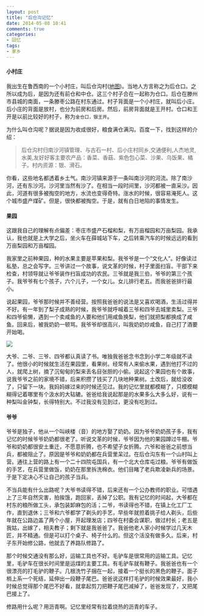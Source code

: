 ```yaml
---
layout: post
title: "后仓沟记忆"
date: 2014-05-08 10:41
comments: true
categories: 
- 回忆
tags:
- 家乡
---
```



#### 小村庄

我出生在鲁西南的一个小村庄，叫后仓沟村([地图](http://j.map.baidu.com/JWXVr))。当地人方言称之为后仓口。之所以成为后，是因为还有前仓和中仓。这三个村子合在一起称为仓口。后仓在滕州市县城的南面，一条滕枣公路在村东通过。村子背面是一个小村庄，就叫后小庄。后小庄的背面是放村，也分为前房和后房。然后，前房背面就是王开村。仓口和王开是以前比较好的村子，称为`金仓口，银王开`。

为什么叫仓沟呢？据说是因为收成很好，粮食满仓满沟。百度一下，找到这样的介绍：

> 后仓沟村归南沙河镇管理、与古石一村、后小庄村同乡,交通便利,人杰地灵,水美,友好好客主要农产品：香菜、香菇、紫色包心菜、沙果、乌饭果、橘子。村内资源：银、滑石。

你看，这些地名都透着乡土气。南沙河镇来源于一条叫南沙河的河流。除了南沙河，还有东沙河。沙河里当然有沙了。在相当一段时间里，沙河都被一直采沙。因此，河道有很多被掏空的地方，水流也变得奇特。涨水的时候，很容易淹死人。这个城市盛产煤矿。但是，很快都被掏空。于是，就有白日地陷的事情发生。

#### 果园

这跟我自己的理解有点偏差：枣庄市盛产石榴和梨，有万亩榴园和万亩梨园。我承认，我也就是上大学之后，坐火车在薛城站下车，之后转乘汽车的时候远远的看到万亩梨园和万亩榴园。

我家里之前种果园，种的水果主要是苹果和梨。我爷爷是一个“文化人”。好像读过私塾，总之会写字。三爷讲过一个故事，说文革的时候，村子里面扫盲。干部下来检查，村领导就让爷爷装作扫盲成功的农民。三爷就是我三伯，爷爷的第三个孩子。我爷爷有七个孩子，六个儿子，一个女儿。女儿排行老五。而我爸爸排行最小。

说起果园，爷爷那时候并不善经营。按照我爸爸的说法是又喜欢喝酒，生活过得并不好。有一年到了梨子成熟的时候，我爷爷就呼喊着三爷和四爷去城里卖梨。三爷和四爷偷懒，遇到一个卖咸鱼的人要和他们用咸鱼换梨，他们就把梨都换成了咸鱼。回来后，被我奶奶一顿骂。我爷爷却很高兴，叫我奶奶炒咸鱼，自己打了酒要开始喝。

![](https://farm6.staticflickr.com/5559/14133646131_69f586e512_o.jpg)

大爷、二爷、三爷、四爷都认真读了书。唯独我爸爸念书念到小学二年级就不读了。他很小的时候就生活在果园里，看果树。经常有人来偷水果，遇到他打不过的人，就爬上树，摘了沉甸甸的梨来丢名目张胆的小偷。说起这个果园也有个故事，说我爷爷之前的家境不错，后来积攒了钱买了几块地种果树。土改后，就给没收了，只留下一块。我妈妈嫁过来的时候还见过。我的记忆里就都模糊了，只模模糊糊得记着哪里有个汲水的大轱辘。爸爸给我说起那是的水果多么大多么好，说有一种梨叫金钟梨，长得特别大。不过我没有见到过，更没有吃到过。

#### 爷爷

爷爷是独子，他从一个叫峡楼（音）的地方娶了奶奶。因为爷爷奶奶孩子多，我有记忆的时候爷爷奶奶都很老了。听说文革的时候，爷爷因为他的果园蹲过牛棚。爷爷和奶奶都很安土重迁，不愿意折腾，也不希望子女折腾。六爷和爸爸之前想当兵，都被阻止了。原因是爷爷和奶奶都在兵营里呆过。在后仓沟东有一个山村叫上营。通往上营的路上有一个二十四院屯国兵，有一个北大仓库屯过粮。爷爷有做饭的手艺，在兵营里做饭，奶奶在那里拆洗棉衣。他们目睹了老兵欺凌新兵的场景。于是下定决心不让自己的孩子当兵。

不当兵能有什么出路呢？大爷书读得不错，后来还有一个公办教师的职业。可惜遇上了三年自然灾害，拍挨饿，跑回家，丢掉了公职。我有记忆的时间起，大爷都在村东的粮所做工头，承包装卸麻包的活；二爷，书读得也不错，在镇上化工厂工作，直到退休；三爷和六爷都学了剃头的手艺，早些年就担着挑子给人剃头，后些年就在公路边盖了两个小屋，开起理发店；四爷在村委会谋职，做过村长；老五是我姑，出嫁了，相夫教子；剩下就是我爸爸了。我爸他老人家小时候学过几天木匠，并不精通。但是可以打个桌子、椅子什么的。但这个活没有做多久。后来，村子东开始修公路，他就去了养路队修路了。

那个时候交通没有那么好，运输工具也不好。毛驴车是很常用的运输工具。记忆里，毛驴车在很长时间里是运煤的主要工具。有毛驴车就有鞭子。我爸爸也有一个很漂亮的打毛驴的鞭子。几根洗竹子捆在一起，接着一个挺长的黑色的鞭子。面子梢上系一个死结，延伸出一段鞭子尾巴。爸爸说这样打毛驴的时候效果最好，我小时候总觉得那个尾巴不好看，就拿起剪刀把鞭子尾巴减掉了，爸爸发现了，又把尾巴接上了。

修路用什么呢？用沥青啊。记忆里经常有拉着烧热的沥青的车子。













